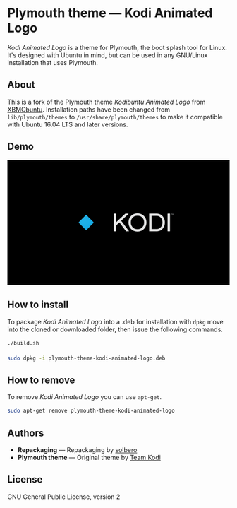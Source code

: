 # Plymouth theme — Kodi Animated Logo

*Kodi Animated Logo* is a theme for Plymouth, the boot splash tool for Linux. It's designed with Ubuntu in mind, but can be used in any GNU/Linux installation that uses Plymouth.

## About

This is a fork of the Plymouth theme *Kodibuntu Animated Logo* from [XBMCbuntu](https://github.com/xbmc/XBMCbuntu). Installation paths have been changed from `lib/plymouth/themes` to `/usr/share/plymouth/themes` to make it compatible with Ubuntu 16.04 LTS and later versions.

## Demo

![Demo of Kodi Animated Logo](./demo.gif)

## How to install

To package *Kodi Animated Logo* into a .deb for installation with `dpkg` move into the cloned or downloaded folder, then issue the following commands.

```sh
./build.sh

sudo dpkg -i plymouth-theme-kodi-animated-logo.deb
```

## How to remove

To remove *Kodi Animated Logo* you can use `apt-get`.

```sh
sudo apt-get remove plymouth-theme-kodi-animated-logo
```
## Authors

* **Repackaging** — Repackaging by [solbero](https://github.com/solbero)
* **Plymouth theme** — Original theme by [Team Kodi](https://github.com/xbmc)

## License

GNU General Public License, version 2